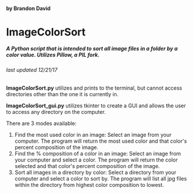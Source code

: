 #### by Brandon David
# ImageColorSort
##### A Python script that is intended to sort all image files in a folder by a color value. Utilizes Pillow, a PIL fork.
###### last updated 12/21/17

**ImageColorSort.py** utilizes and prints to the terminal, but cannot access directories other than the one it is currently in.

**ImageColorSort_gui.py** utilizes tkinter to create a GUI and allows the user to access any directory on the computer.

There are 3 modes available:
1. Find the most used color in an image:
Select an image from your computer. The program will return the most used color and that color's percent composition of the image.
2. Find the % composition of a color in an image:
Select an image from your computer and select a color. The program will return the color selected and that color's percent composition of the image.
3. Sort all images in a directory by color:
Select a directory from your computer and select a color to sort by. The program will list all jpg files within the directory from highest color composition to lowest.
